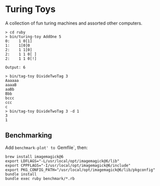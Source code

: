 Turing Toys
===========

A collection of fun turing machines and assorted other computers.

    > cd ruby
    > bin/turing-toy AddOne 5
    0:    1 0[1]
    1:    1[0]0
    2:    1 1[0]
    2:    1 1 0[ ]
    2:    1 1 0[!]

    Output: 6

    > bin/tag-toy DivideTwoTag 3
    Aaaaaa
    aaaaB
    aaBb
    Bbb
    bccc
    ccc
    c
    > bin/tag-toy DivideTwoTag 3 -d 1
    3
    1

Benchmarking
------------

Add `benchmark-plot' to `Gemfile`, then:

    brew install imagemagick@6 
    export LDFLAGS="-L/usr/local/opt/imagemagick@6/lib"                 
    export CPPFLAGS="-I/usr/local/opt/imagemagick@6/include"
    export PKG_CONFIG_PATH="/usr/local/opt/imagemagick@6/lib/pkgconfig"
    bundle install
    bundle exec ruby benchmark/*.rb
